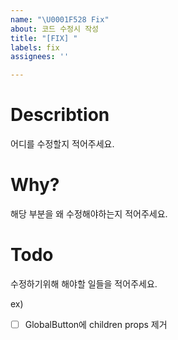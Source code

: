 ```yaml
---
name: "\U0001F528 Fix"
about: 코드 수정시 작성
title: "[FIX] "
labels: fix
assignees: ''

---
```


# Describtion
어디를 수정할지 적어주세요.

# Why?
해당 부분을 왜 수정해야하는지 적어주세요.

# Todo
수정하기위해 해야할 일들을 적어주세요.

ex)
- [ ] GlobalButton에 children props 제거
